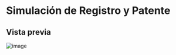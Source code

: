 # Simulación de Registro y Patente
## Vista previa
![image](https://github.com/user-attachments/assets/0cd9348e-cf7a-4845-935b-deaccda636f7)

